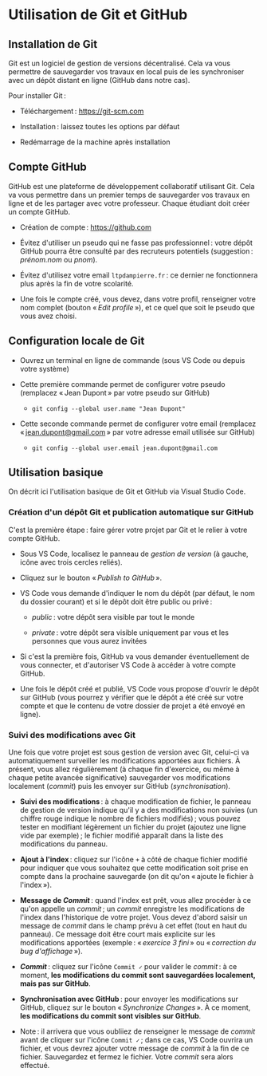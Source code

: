 # Utilisation de Git et GitHub

## Installation de Git

Git est un logiciel de gestion de versions décentralisé. Cela va vous permettre de sauvegarder vos travaux en local puis de les synchroniser avec un dépôt distant en ligne (GitHub dans notre cas).

Pour installer Git :

- Téléchargement : https://git-scm.com

- Installation : laissez toutes les options par défaut

- Redémarrage de la machine après installation

## Compte GitHub

GitHub est une plateforme de développement collaboratif utilisant Git. Cela va vous permettre dans un premier temps de sauvegarder vos travaux en ligne et de les partager avec votre professeur. Chaque étudiant doit créer un compte GitHub.

- Création de compte : https://github.com

- Évitez d'utiliser un pseudo qui ne fasse pas professionnel : votre dépôt GitHub pourra être consulté par des recruteurs potentiels (suggestion : *prénom.nom* ou *pnom*).

- Évitez d'utilisez votre email `ltpdampierre.fr` : ce dernier ne fonctionnera plus après la fin de votre scolarité.

- Une fois le compte créé, vous devez, dans votre profil, renseigner votre nom complet (bouton « *Edit profile* »), et ce quel que soit le pseudo que vous avez choisi.

## Configuration locale de Git

- Ouvrez un terminal en ligne de commande (sous VS Code ou depuis votre système)

- Cette première commande permet de configurer votre pseudo (remplacez « Jean Dupont » par votre pseudo sur GitHub)

  - `git config --global user.name "Jean Dupont"`

- Cette seconde commande permet de configurer votre email (remplacez « jean.dupont@gmail.com » par votre adresse email utilisée sur GitHub)

  - `git config --global user.email jean.dupont@gmail.com`

## Utilisation basique

On décrit ici l'utilisation basique de Git et GitHub via Visual Studio Code.

### Création d'un dépôt Git et publication automatique sur GitHub

C'est la première étape : faire gérer votre projet par Git et le relier à votre compte GitHub.

- Sous VS Code, localisez le panneau de *gestion de version* (à gauche, icône avec trois cercles reliés).

- Cliquez sur le bouton « *Publish to GitHub* ».

- VS Code vous demande d'indiquer le nom du dépôt (par défaut, le nom du dossier courant) et si le dépôt doit être public ou privé :

  - *public* : votre dépôt sera visible par tout le monde

  - *private* : votre dépôt sera visible uniquement par vous et les personnes que vous aurez invitées

- Si c'est la première fois, GitHub va vous demander éventuellement de vous connecter, et d'autoriser VS Code à accéder à votre compte GitHub.

- Une fois le dépôt créé et publié, VS Code vous propose d'ouvrir le dépôt sur GitHub (vous pourrez y vérifier que le dépôt a été créé sur votre compte et que le contenu de votre dossier de projet a été envoyé en ligne).

### Suivi des modifications avec Git

Une fois que votre projet est sous gestion de version avec Git, celui-ci va automatiquement surveiller les modifications apportées aux fichiers. À présent, vous allez régulièrement (à chaque fin d'exercice, ou même à chaque petite avancée significative) sauvegarder vos modifications localement (*commit*) puis les envoyer sur GitHub (*synchronisation*).

- **Suivi des modifications** : à chaque modification de fichier, le panneau de gestion de version indique qu'il y a des modifications non suivies (un chiffre rouge indique le nombre de fichiers modifiés) ; vous pouvez tester en modifiant légèrement un fichier du projet (ajoutez une ligne vide par exemple) ; le fichier modifié apparaît dans la liste des modifications du panneau.

- **Ajout à l'index** : cliquez sur l'icône `+` à côté de chaque fichier modifié pour indiquer que vous souhaitez que cette modification soit prise en compte dans la prochaine sauvegarde (on dit qu'on « ajoute le fichier à l'index »).

- **Message de *Commit*** : quand l'index est prêt, vous allez procéder à ce qu'on appelle un *commit* ; un *commit* enregistre les modifications de l'index dans l'historique de votre projet. Vous devez d'abord saisir un message de *commit* dans le champ prévu à cet effet (tout en haut du panneau). Ce message doit être court mais explicite sur les modifications apportées (exemple : « *exercice 3 fini* » ou « *correction du bug d'affichage* »).

- ***Commit*** : cliquez sur l'icône `Commit ✓` pour valider le *commit* : à ce moment, **les modifications du commit sont sauvegardées localement, mais pas sur GitHub**.

- **Synchronisation avec GitHub** : pour envoyer les modifications sur GitHub, cliquez sur le bouton « *Synchronize Changes* ». À ce moment, **les modifications du commit sont visibles sur GitHub**.

- Note : il arrivera que vous oubliiez de renseigner le message de *commit* avant de cliquer sur l'icône `Commit ✓` ; dans ce cas, VS Code ouvrira un fichier, et vous devrez ajouter votre message de *commit* à la fin de ce fichier. Sauvegardez et fermez le fichier. Votre *commit* sera alors effectué.
